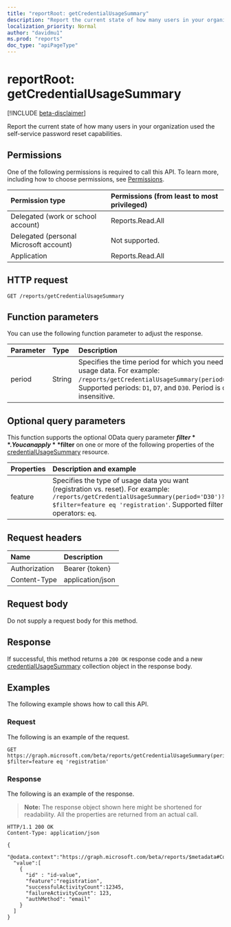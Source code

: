 ```yaml
---
title: "reportRoot: getCredentialUsageSummary"
description: "Report the current state of how many users in your organization are using self-service password reset capabilities."
localization_priority: Normal
author: "davidmu1"
ms.prod: "reports"
doc_type: "apiPageType"
---
```


# reportRoot: getCredentialUsageSummary

[!INCLUDE [beta-disclaimer](../../includes/beta-disclaimer.md)]

Report the current state of how many users in your organization used the self-service password reset capabilities.

## Permissions

One of the following permissions is required to call this API. To learn more, including how to choose permissions, see [Permissions](/graph/permissions-reference).

| Permission type                        | Permissions (from least to most privileged) |
|:---------------------------------------|:--------------------------------------------|
| Delegated (work or school account)     | Reports.Read.All |
| Delegated (personal Microsoft account) | Not supported. |
| Application                            | Reports.Read.All |

## HTTP request

<!-- { "blockType": "ignored" } -->

```http
GET /reports/getCredentialUsageSummary
```

## Function parameters

You can use the following function parameter to adjust the response.

| Parameter | Type | Description |
|:--------- |:---- |:----------- |
| period | String | Specifies the time period for which you need the usage data. For example: `/reports/getCredentialUsageSummary(period='D30')`. Supported periods: `D1`, `D7`, and `D30`. Period is case insensitive. |

## Optional query parameters

This function supports the optional OData query parameter **$filter**. You can apply **$filter** on one or more of the following properties of the [credentialUsageSummary](../resources/credentialusagesummary.md) resource.

| Properties | Description and example |
|:---- |:----------- |
| feature | Specifies the type of usage data you want (registration vs. reset). For example: `/reports/getCredentialUsageSummary(period='D30')?$filter=feature eq 'registration'`. Supported filter operators: `eq`. |

## Request headers

| Name          | Description   |
|:--------------|:--------------|
| Authorization | Bearer {token} |
| Content-Type | application/json |

## Request body

Do not supply a request body for this method.

## Response

If successful, this method returns a `200 OK` response code and a new [credentialUsageSummary](../resources/credentialusagesummary.md) collection object in the response body.

## Examples

The following example shows how to call this API.

### Request

The following is an example of the request.
<!-- {
  "blockType": "request",
  "name": "reportroot_getcredentialusagesummary"
}-->

```http
GET https://graph.microsoft.com/beta/reports/getCredentialUsageSummary(period='D30')?$filter=feature eq 'registration'
```

### Response

The following is an example of the response.

> **Note:** The response object shown here might be shortened for readability. All the properties are returned from an actual call.

<!-- {
  "blockType": "response",
  "truncated": true,
  "@odata.type": "microsoft.graph.credentialUsageSummary",
  "isCollection": true
} -->

```http
HTTP/1.1 200 OK
Content-Type: application/json

{
  "@odata.context":"https://graph.microsoft.com/beta/reports/$metadata#Collection(microsoft.graph.getCredentialUsageSummary)",
  "value":[
    {
      "id" : "id-value",
      "feature":"registration",
      "successfulActivityCount":12345,
      "failureActivityCount": 123,
      "authMethod": "email"
    }
  ]
}
```

<!-- uuid: 16cd6b66-4b1a-43a1-adaf-3a886856ed98
2019-02-04 14:57:30 UTC -->
<!-- {
  "type": "#page.annotation",
  "description": "reportRoot: getCredentialUsageSummary",
  "keywords": "",
  "section": "documentation",
  "tocPath": ""
}-->